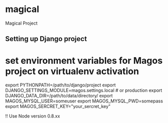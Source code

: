 magical
=======

Magical Project

Setting up Django project
-------------------------

# set environment variables for Magos project on virtualenv activation
export PYTHONPATH=/path/to/django/project
export DJANGO_SETTINGS_MODULE=magos.settings.local  # or production
export DJANGO_DATA_DIR=/path/to/data/directory/ 
export MAGOS_MYSQL_USER=someuser
export MAGOS_MYSQL_PWD=somepass
export MAGOS_SERCRET_KEY="your_sercret_key"


!! Use Node version 0.8.xx

